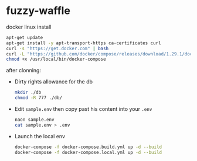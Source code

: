 # fuzzy-waffle

docker linux install
```bash
apt-get update
apt-get install -y apt-transport-https ca-certificates curl
curl -s "https://get.docker.com" | bash
curl -L "https://github.com/docker/compose/releases/download/1.29.1/docker-compose-$(uname -s)-$(uname -m)" -o /usr/local/bin/docker-compose
chmod +x /usr/local/bin/docker-compose
```

after clonning:
* Dirty rights allowance for the db
  ```bash
  mkdir ./db
  chmod -R 777 ./db/
  ```

* Edit `sample.env` then copy past his content into your `.env`
  ```bash
  naon sample.env
  cat sample.env > .env
  ```
  
* Launch the local env
  ```bash
  docker-compose -f docker-compose.build.yml up -d --build
  docker-compose -f docker-compose.local.yml up -d --build
  ```
